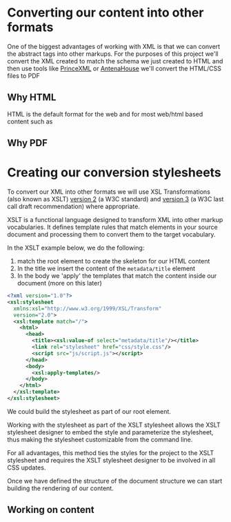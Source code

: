 # Converting our content into other formats

One of the biggest advantages of working with XML is that we can convert the abstract tags into other markups. For the purposes of this project we'll convert the XML created to match the schema we just created to HTML and then use tools like [PrinceXML](http://www.princexml.com) or [AntenaHouse](http://www.antennahouse.com) we'll convert the HTML/CSS files to PDF

## Why HTML

HTML is the default format for the web and for most web/html based content such as 

## Why PDF


# Creating our conversion stylesheets

To convert our XML into other formats we will use XSL Transformations (also known as XSLT) [version 2](http://www.w3.org/TR/xslt) (a W3C standard) and [version 3](http://www.w3.org/TR/xslt-30/) (a W3C last call draft recommendation) where appropriate.

XSLT is a functional language designed to transform XML into other markup vocabularies. It defines template rules that match elements in your source document and processing them to convert them to the target vocabulary. 

In the XSLT example below, we do the following:

1. match the root element to create the skeleton for our HTML content
2. In the title we insert the content of the `metadata/title` element
3. In the body we 'apply' the templates that match the content inside our document (more on this later)

```xml
<?xml version="1.0"?>
<xsl:stylesheet 
  xmlns:xsl="http://www.w3.org/1999/XSL/Transform" 
  version="2.0">
  <xsl:template match="/">
    <html>
      <head>
        <title><xsl:value-of select="metadata/title"/></title>
        <link rel="stylesheet" href="css/style.css"/>
        <script src="js/script.js"></script>
      </head>
      <body>
        <xsl:apply-templates/>
      </body>
    </html>
  </xsl:template>
</xsl:stylesheet>
```

We could build the stylesheet as part of our root element. 

Working with the stylesheet as part of the XSLT stylesheet allows the XSLT stylesheet designer to embed the style and parameterize the stylesheet, thus making the stylesheet customizable from the command line. 

For all advantages, this method ties the styles for the project to the XSLT stylesheet and requires the XSLT stylesheet designer to be involved in all CSS updates.

Once we have defined the structure of the document structure we can start building the rendering of our content. 

## Working on content 



